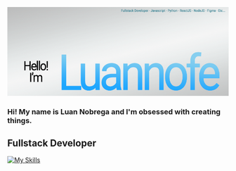 ![Alt text](BannerGithub.png?raw=true "BannerLuannofe")

### Hi! My name is Luan Nobrega  and I'm obsessed with creating things.

## Fullstack Developer

[![My Skills](https://skillicons.dev/icons?i=js,html,firebase,flask,gamemakerstudio,nodejs,react,sass,figma,py&perline=5)](https://skillicons.dev)
